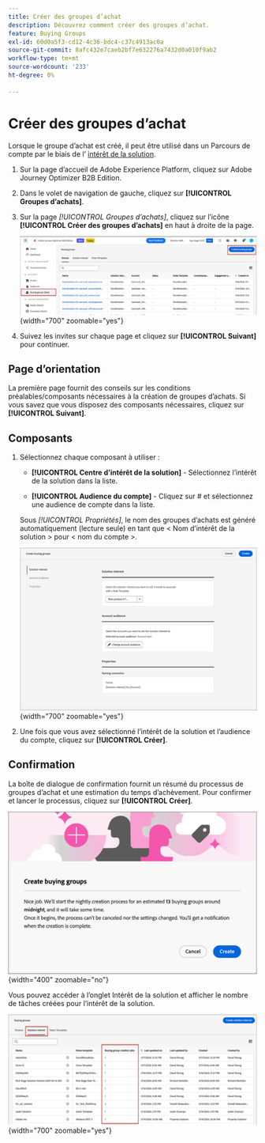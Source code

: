 ```yaml
---
title: Créer des groupes d’achat
description: Découvrez comment créer des groupes d’achat.
feature: Buying Groups
exl-id: 60d0a5f3-cd12-4c36-bdc4-c37c4913ac0a
source-git-commit: 8afc432e7caeb2bf7e632276a7432d0a010f9ab2
workflow-type: tm+mt
source-wordcount: '233'
ht-degree: 0%

---
```



# Créer des groupes d’achat

Lorsque le groupe d’achat est créé, il peut être utilisé dans un Parcours de compte par le biais de l’ [intérêt de la solution](./solution-interests.md).

1. Sur la page d’accueil de Adobe Experience Platform, cliquez sur Adobe Journey Optimizer B2B Edition.

1. Dans le volet de navigation de gauche, cliquez sur **[!UICONTROL Groupes d’achats]**.

1. Sur la page _[!UICONTROL Groupes d’achats]_, cliquez sur l’icône **[!UICONTROL Créer des groupes d’achats]** en haut à droite de la page.

   ![Cliquez sur Créer des groupes d’achat](./assets/buying-groups-create.png){width="700" zoomable="yes"}

1. Suivez les invites sur chaque page et cliquez sur **[!UICONTROL Suivant]** pour continuer.

## Page d’orientation

La première page fournit des conseils sur les conditions préalables/composants nécessaires à la création de groupes d’achats. Si vous savez que vous disposez des composants nécessaires, cliquez sur **[!UICONTROL Suivant]**.

## Composants

1. Sélectionnez chaque composant à utiliser :

   * **[!UICONTROL Centre d’intérêt de la solution]** - Sélectionnez l’intérêt de la solution dans la liste.

   * **[!UICONTROL Audience du compte]** - Cliquez sur # et sélectionnez une audience de compte dans la liste.

   Sous _[!UICONTROL Propriétés]_, le nom des groupes d’achats est généré automatiquement (lecture seule) en tant que &lt; Nom d’intérêt de la solution > pour &lt; nom du compte >.

   ![Cliquez sur Créer des groupes d’achat](./assets/buying-groups-create-components.png){width="700" zoomable="yes"}

1. Une fois que vous avez sélectionné l’intérêt de la solution et l’audience du compte, cliquez sur **[!UICONTROL Créer]**.

## Confirmation

La boîte de dialogue de confirmation fournit un résumé du processus de groupes d’achat et une estimation du temps d’achèvement. Pour confirmer et lancer le processus, cliquez sur **[!UICONTROL Créer]**.

![ Boîte de dialogue de confirmation de création de groupes d’achats ](./assets/buying-groups-create-confirm.png){width="400" zoomable="no"}

Vous pouvez accéder à l’onglet Intérêt de la solution et afficher le nombre de tâches créées pour l’intérêt de la solution.

![Cliquez sur Créer des groupes d’achat](./assets/solution-interest-buying-group-jobs.png){width="700" zoomable="yes"}

<!-- Other buying group activities:

Member of buying group.
Assign a member of the buying group.
Remove a member of the buying group. -->

